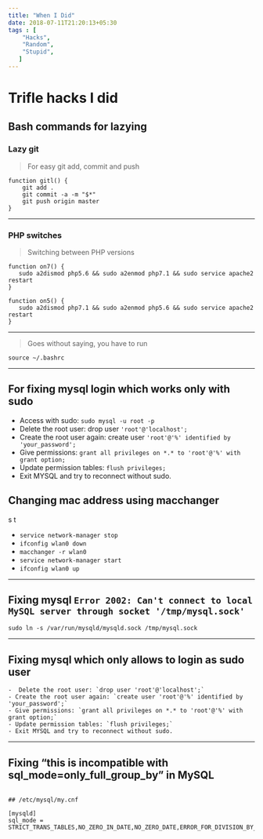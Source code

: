 ```yaml
---
title: "When I Did"
date: 2018-07-11T21:20:13+05:30
tags : [
    "Hacks",
    "Random",
    "Stupid",
   ]
---
```


# Trifle hacks I did

## Bash commands for lazying

### Lazy git
> For easy git add, commit and push
```
function gitl() {
    git add .
    git commit -a -m "$*"
    git push origin master
}

```
---

### PHP switches
> Switching between PHP versions 

```
function on7() {
   sudo a2dismod php5.6 && sudo a2enmod php7.1 && sudo service apache2 restart
}
```

```
function on5() {
   sudo a2dismod php7.1 && sudo a2enmod php5.6 && sudo service apache2 restart
}
```
---
> Goes without saying, you have to run
```
source ~/.bashrc
```
---

## For fixing mysql login which works only with sudo

- Access with sudo: `sudo mysql -u root -p`
- Delete the root user: drop user `'root'@'localhost';`
- Create the root user again: create user `'root'@'%' identified by 'your_password';`
- Give permissions: `grant all privileges on *.* to 'root'@'%' with grant option;`
- Update permission tables: `flush privileges;`
- Exit MYSQL and try to reconnect without sudo.


## Changing mac address using macchanger

s t
- `service network-manager stop`
- `ifconfig wlan0 down`
- `macchanger -r wlan0`
- `service network-manager start  `
- `ifconfig wlan0 up`


---

## Fixing mysql `Error 2002: Can't connect to local MySQL server through socket '/tmp/mysql.sock'`

```
sudo ln -s /var/run/mysqld/mysqld.sock /tmp/mysql.sock
```

---

## Fixing mysql which only allows to login as sudo user



    -  Delete the root user: `drop user 'root'@'localhost';`
    - Create the root user again: `create user 'root'@'%' identified by 'your_password';`
    - Give permissions: `grant all privileges on *.* to 'root'@'%' with grant option;`
    - Update permission tables: `flush privileges;`
    - Exit MYSQL and try to reconnect without sudo.

---

## Fixing “this is incompatible with sql_mode=only_full_group_by” in MySQL


```

## /etc/mysql/my.cnf

[mysqld]
sql_mode = STRICT_TRANS_TABLES,NO_ZERO_IN_DATE,NO_ZERO_DATE,ERROR_FOR_DIVISION_BY_ZERO,NO_AUTO_CREATE_USER,NO_ENGINE_SUBSTITUTION
```